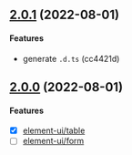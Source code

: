 
## [2.0.1](https://github.com/hello-fe/hb-ui/compare/223d852...49c798a) (2022-08-01)

#### Features

- generate `.d.ts` (cc4421d)


## [2.0.0](https://github.com/hello-fe/hb-ui/compare/3839876...223d852) (2022-08-01)

#### Features

- [x] [element-ui/table](https://github.com/hello-fe/hb-ui/tree/main/packages/element-ui/components/form)
- [ ] [element-ui/form](https://github.com/hello-fe/hb-ui/tree/main/packages/element-ui/components/table)
